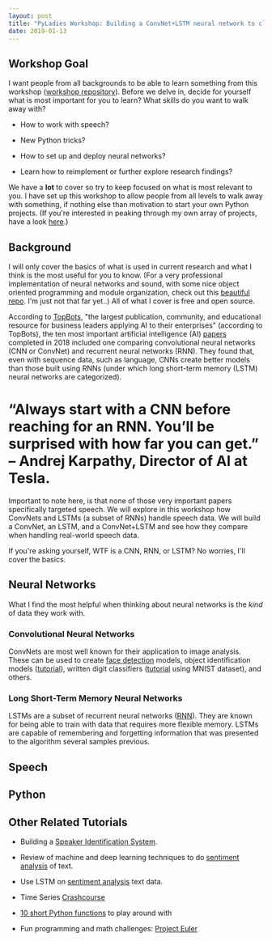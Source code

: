 ```yaml
---
layout: post
title: "PyLadies Workshop: Building a ConvNet+LSTM neural network to classify female vs male speech"
date: 2019-01-13
---
```



## Workshop Goal

I want people from all backgrounds to be able to learn something from this workshop (<a href="https://github.com/a-n-rose/workshops/tree/master/deep_learning_acoustics">workshop repository</a>). Before we delve in, decide for yourself what is most important for you to learn? What skills do you want to walk away with?

* How to work with speech? 

* New Python tricks? 

* How to set up and deploy neural networks? 

* Learn how to reimplement or further explore research findings? 

We have a **lot** to cover so try to keep focused on what is most relevant to you. I have set up this workshop to allow people from all levels to walk away with something, if nothing else than motivation to start your own Python projects. (If you're interested in peaking through my own array of projects, have a look <a href="https://a-n-rose.github.io/projects/">here</a>.) 

## Background 

I will only cover the basics of what is used in current research and what I think is the most useful for you to know. (For a very professional implementation of neural networks and sound, with some nice object oriented programming and module organization, check out this <a href="https://github.com/locuslab/TCN/tree/master/TCN/poly_music">beautiful repo</a>. I'm just not that far yet..) All of what I cover is free and open source.

According to <a href="https://www.topbots.com/">TopBots</a>, "the largest publication, community, and educational resource for business leaders applying AI to their enterprises" (according to TopBots), the ten most important artificial intelligence (AI) <a href="https://www.topbots.com/most-important-ai-research-papers-2018/#ai-paper-2018-4">papers</a> completed in 2018 included one comparing convolutional neural networks (CNN or ConvNet) and recurrent neural networks (RNN). They found that, even with sequence data, such as language, CNNs create better models than those built using RNNs (under which long short-term memory (LSTM) neural networks are categorized). 

# “Always start with a CNN before reaching for an RNN. You’ll be surprised with how far you can get.” – Andrej Karpathy, Director of AI at Tesla.
    
Important to note here, is that none of those very important papers specifically targeted speech. We will explore in this workshop how ConvNets and LSTMs (a subset of RNNs) handle speech data. We will build a ConvNet, an LSTM, and a ConvNet+LSTM and see how they compare when handling real-world speech data. 

If you're asking yourself, WTF is a CNN, RNN, or LSTM? No worries, I'll cover the basics. 

## Neural Networks

What I find the most helpful when thinking about neural networks is the *kind* of data they work with. 

### Convolutional Neural Networks

ConvNets are most well known for their application to image analysis. These can be used to create <a href="https://towardsdatascience.com/mtcnn-face-detection-cdcb20448ce0">face detection</a> models, object identification models (<a href="https://towardsdatascience.com/object-detection-with-neural-networks-a4e2c46b4491">tutorial</a>), written digit classifiers (<a href="https://machinelearningmastery.com/handwritten-digit-recognition-using-convolutional-neural-networks-python-keras/">tutorial</a> using MNIST dataset), and others.

### Long Short-Term Memory Neural Networks

LSTMs are a subset of recurrent neural networks (<a href="https://towardsdatascience.com/recurrent-neural-networks-and-lstm-4b601dd822a5">RNN</a>). They are known for being able to train with data that requires more flexible memory. LSTMs are capable of remembering and forgetting information that was presented to the algorithm several samples previous. 

## Speech

## Python

## Other Related Tutorials 

* Building a <a href="https://medium.com/analytics-vidhya/building-a-speaker-identification-system-from-scratch-with-deep-learning-f4c4aa558a56">Speaker Identification System</a>.

* Review of machine and deep learning techniques to do <a href="https://nlpforhackers.io/deep-learning-introduction/">sentiment analysis</a> of text.

* Use LSTM on <a href="https://towardsdatascience.com/a-beginners-guide-on-sentiment-analysis-with-rnn-9e100627c02e">sentiment analysis</a> text data.

* Time Series <a href="https://machinelearningmastery.com/time-series-forecasting-supervised-learning/">Crashcourse</a>

* <a href="https://www.freewebmentor.com/2018/06/python-programs-for-practice.html">10 short Python functions</a> to play around with

* Fun programming and math challenges: <a href="https://projecteuler.net/">Project Euler</a>

